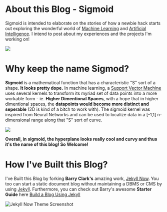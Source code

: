 
# About this Blog - Sigmoid

Sigmoid is intended to elaborate on the stories of how a newbie hack starts out exploring the wonderful world of [Machine Learning](https://www.blog.google/topics/machine-learning/) and [Artificial Intelligence](https://www.independent.co.uk/life-style/gadgets-and-tech/news/norman-psychopath-ai-bias-mit-artificial-intelligence-reddit-a8389011.html). I intend to post about my experiences and the projects I'm working on! 

<img src="https://www.kdnuggets.com/wp-content/uploads/machine-learning-everywhere.jpg"/>



# Why keep the name Sigmod? 

**Sigmoid** is a mathematical function that has a characteristic "S" sort of a shape. **It looks pretty dope.** In machine learning, a [Support Vector Machine](https://www.youtube.com/watch?v=g8D5YL6cOSE) uses several kernels to transform its myriad set of data points into a more workable form - ie. **Higher Dimentional Spaces**, with a hope that in higher dimentional spaces, the **datapoints would become more distinct and seperable** (2D is kind of a bitch to work with). The sigmoid kernel was inspired from Neural Networks and can be used to localize data in a [-1,1] n-dimensional range along that "S" sort of curve. 

<img src="https://www.researchgate.net/profile/Stephane_Canu2/publication/220842846/figure/fig1/AS:393978533957633@1470943210070/Figure-SVM-cost-function-with-sigmoid-kernel-illustrated-for-2-support-vectors-The.ppm"/>

**Overall, in sigmoid, the hyperplane looks really cool and curvy and thus it's the name of this blog! So Welcome!**    



# How I've Built this Blog? 

I've Built this Blog by forking **Barry Clark's** amazing work, [Jekyll Now](https://github.com/jekyll/jekyll). You too can start a static document blog without maintaining a DBMS or CMS by using [Jekyll](https://jekyllrb.com/). Furthermore, you can check out Barry's awesome **Starter Guide** here [Build a Blog Using Jekyll](https://www.smashingmagazine.com/2014/08/build-blog-jekyll-github-pages/)

![Jekyll Now Theme Screenshot](/images/jekyll-now-theme-screenshot.jpg "Jekyll Now Theme Screenshot")

